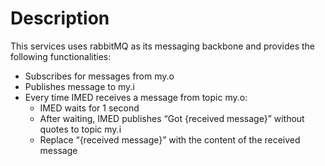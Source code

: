# Description
This services uses rabbitMQ as its messaging backbone and provides the following functionalities:
- Subscribes for messages from my.o
- Publishes message to my.i
- Every time IMED receives a message from topic my.o:
    - IMED waits for 1 second
    - After waiting, IMED publishes “Got {received message}” without quotes to topic my.i
    - Replace “{received message}” with the content of the received message